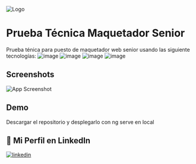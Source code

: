 ![Logo](https://ksuso.dev/banner-LinkedIn.jpg)

# Prueba Técnica Maquetador Senior
Prueba ténica para puesto de maquetador web senior usando las siguiente tecnologías:
![image](https://img.shields.io/badge/HTML5-E34F26?style=for-the-badge&logo=html5&logoColor=white)
![image](https://img.shields.io/badge/CSS3-1572B6?style=for-the-badge&logo=css3&logoColor=white)
![image](https://img.shields.io/badge/Sass-CC6699?style=for-the-badge&logo=sass&logoColor=white)
![image](https://img.shields.io/badge/Angular-DD0031?style=for-the-badge&logo=angular&logoColor=white)

## Screenshots
![App Screenshot](https://ksuso.dev/imgPrueba.jpg)

## Demo
Descargar el repositorio y desplegarlo con ng serve en local

## 🔗 Mi Perfil en LinkedIn
[![linkedin](https://img.shields.io/badge/linkedin-0A66C2?style=for-the-badge&logo=linkedin&logoColor=white)](https://www.linkedin.com/)
